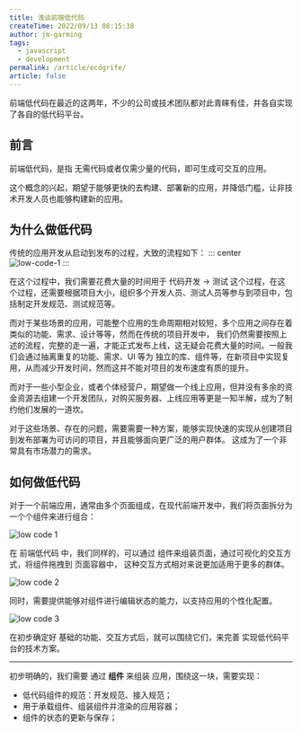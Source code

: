 ```yaml
---
title: 浅谈前端低代码
createTime: 2022/09/13 08:15:38
author: jm-garming
tags:
  - javascript
  - development
permalink: /article/ecdgrife/
article: false
---
```


前端低代码在最近的这两年，不少的公司或技术团队都对此青睐有佳，并各自实现了各自的低代码平台。

<!-- more -->

## 前言

前端低代码，是指 无需代码或者仅需少量的代码，即可生成可交互的应用。

这个概念的兴起，期望于能够更快的去构建、部署新的应用，并降低门槛，让非技术开发人员也能够构建新的应用。

## 为什么做低代码

传统的应用开发从启动到发布的过程，大致的流程如下：
::: center
![low-code-1](//assets.processon.com/chart_image/6320a2fb637689341d579d34.png)
:::

在这个过程中，我们需要花费大量的时间用于 代码开发 -> 测试 这个过程，在这个过程，还需要根据项目大小，组织多个开发人员、测试人员等参与到项目中，包括制定开发规范、测试规范等。

而对于某些场景的应用，可能整个应用的生命周期相对较短，多个应用之间存在着类似的功能、需求、设计等等，然而在传统的项目开发中，
我们仍然需要按照上述的流程，完整的走一遍，才能正式发布上线，这无疑会花费大量的时间。一般我们会通过抽离重复的功能、需求、UI 等为
独立的库、组件等，在新项目中实现复用，从而减少开发时间，然而这并不能对项目的发布速度有质的提升。

而对于一些小型企业，或者个体经营户，期望做一个线上应用，但并没有多余的资金资源去组建一个开发团队，对购买服务器、上线应用等更是一知半解，成为了制约他们发展的一道坎。

对于这些场景、存在的问题，需要需要一种方案，能够实现快速的实现从创建项目到发布部署为可访问的项目，并且能够面向更广泛的用户群体。
这成为了一个非常具有市场潜力的需求。

## 如何做低代码

对于一个前端应用，通常由多个页面组成，在现代前端开发中，我们将页面拆分为一个个组件来进行组合：

![low code 1](//assets.processon.com/chart_image/6320ccbf1efad46b0aa9d631.png)

在 前端低代码 中，我们同样的，可以通过 组件来组装页面，通过可视化的交互方式，将组件拖拽到 页面容器中，
这种交互方式相对来说更加适用于更多的群体。

![low code 2](//assets.processon.com/chart_image/6320d1830e3e743f58315ed7.png)

同时，需要提供能够对组件进行编辑状态的能力，以支持应用的个性化配置。

![low code 3](//assets.processon.com/chart_image/6321b4420e3e743f5833bbc8.png)

在初步确定好 基础的功能、交互方式后，就可以围绕它们，来完善 实现低代码平台的技术方案。

---

初步明确的，我们需要 通过 **组件** 来组装 应用，围绕这一块，需要实现：

- 低代码组件的规范：开发规范、接入规范；
- 用于承载组件、组装组件并渲染的应用容器；
- 组件的状态的更新与保存；
